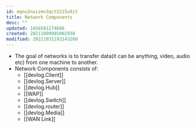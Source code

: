 ```yaml
---
id: mqnu3nuizmn3qct5215u9it
title: Network Components
desc: ""
updated: 1656501274686
created: 20211009085002930
modified: 20211031193143260
---
```


- The goal of networks is to transfer data(it can be anything, video, audio etc) from one machine to another.
- Network Components consists of:
  - [[devlog.Client]]
  - [[devlog.Server]]
  - [[devlog.Hub]]
  - [[WAP]]
  - [[devlog.Switch]]
  - [[devlog.router]]
  - [[devlog.Media]]
  - [[WAN Link]]
